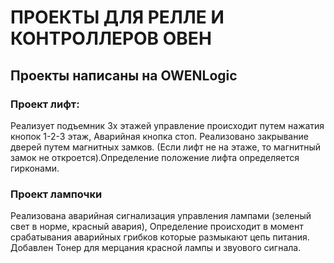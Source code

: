 # ПРОЕКТЫ ДЛЯ РЕЛЛЕ И КОНТРОЛЛЕРОВ ОВЕН
## Проекты написаны на OWENLogic
### Проект лифт:
Реализует подъемник 3х этажей управление происходит путем нажатия кнопок 1-2-3 этаж, Аварийная кнопка стоп. Реализовано закрывание дверей путем магнитных замков. (Если лифт не на этаже, то магнитный замок не откроется).Определение положение лифта определяется гирконами.

### Проект лампочки
Реализована аварийная сигнализация управления лампами (зеленый свет в норме, красный авария), Определение происходит в момент срабатывания аварийных грибков которые размыкают цепь питания.
Добавлен Тонер для мерцания красной лампы и звуового сигнала. 
